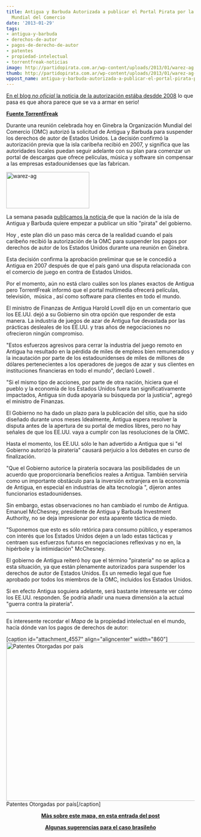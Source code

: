 ```yaml
---
title: Antigua y Barbuda Autorizada a publicar el Portal Pirata por la Organización
  Mundial del Comercio
date: '2013-01-29'
tags:
- antigua-y-barbuda
- derechos-de-autor
- pagos-de-derecho-de-autor
- patentes
- propiedad-intelectual
- torrentfreak-noticias
image: http://partidopirata.com.ar/wp-content/uploads/2013/01/warez-ag.jpg
thumb: http://partidopirata.com.ar/wp-content/uploads/2013/01/warez-ag-150x97.jpg
wppost_name: antigua-y-barbuda-autorizada-a-publicar-el-portal-pirata-por-la-organizacion-mundial-del-comercio
---
```


<a href="http://partido-pirata.blogspot.com/2008/01/todos-somos-antiguos-y-barbudos.html" target="_blank">En el blog <i>no oficial</i> la noticia de la autorización estába desdde 2008</a> lo que pasa es que ahora parece que se va a armar en serio!

<strong><a href="http://torrentfreak.com/antiguas-legal-pirate-site-authorized-by-the-world-trade-organization-130128/" target="_blank">Fuente TorrentFreak</a></strong>

Durante una reunión celebrada hoy en Ginebra la Organización Mundial del Comercio (OMC) autorizó la solicitud de Antigua y Barbuda para suspender los derechos de autor de Estados Unidos. La decisión confirmó la autorización previa que la isla caribeña recibió en 2007, y significa que las autoridades locales puedan seguir adelante con su plan para comenzar un portal de descargas que ofrece películas, música y software sin compensar a las empresas estadounidenses que las fabrican.

<a href="http://partidopirata.com.ar/wp-content/uploads/2013/01/warez-ag.jpg"><img class="alignright size-full wp-image-8324" alt="warez-ag" src="http://partidopirata.com.ar/wp-content/uploads/2013/01/warez-ag.jpg" width="222" height="97" /></a>

La semana pasada <a href="http://torrentfreak.com/antigua-government-set-to-launch-pirate-website-to-punish-united-states-130124/">publicamos la noticia </a> de que la nación de la isla de Antigua y Barbuda quiere empezar a publicar un sitio "pirata" del gobierno.

Hoy , este plan dió un paso más cerca de la realidad cuando el país caribeño recibió la autorización de la OMC para suspender los pagos por derechos de autor de los Estados Unidos durante una reunión en Ginebra.

Esta decisión confirma la aprobación preliminar que se le concedió a Antigua en 2007 después de que el país ganó una disputa relacionada con el comercio de juego en contra de Estados Unidos.

Por el momento, aún no está claro cuáles son los planes exactos de Antigua pero TorrentFreak informó que el portal multimedia ofrecerá películas, televisión,  música , así como software para clientes en todo el mundo.

El ministro de Finanzas de Antigua Harold Lovell dijo en un comentario que los EE.UU. dejó a su Gobierno sin otra opción que responder de esta manera. La industria de juegos de azar de Antigua fue devastada por las prácticas desleales de los EE.UU. y tras años de negociaciones no ofrecieron ningún compromiso.

"Estos esfuerzos agresivos para cerrar la industria del juego remoto en Antigua ha resultado en la pérdida de miles de empleos bien remunerados y la incautación por parte de los estadounidenses de miles de millones de dólares pertenecientes a los operadores de juegos de azar y sus clientes en instituciones financieras en todo el mundo", declaró Lowell .

"Si el mismo tipo de acciones, por parte de otra nación, hiciera que el pueblo y la economía de los Estados Unidos fuera tan significativamente impactados, Antigua sin duda apoyaría su búsqueda por la justicia", agregó el ministro de Finanzas.

El Gobierno no ha dado un plazo para la publicación del sitio, que ha sido diseñado durante unos meses Idealmente, Antigua espera resolver la disputa antes de la apertura de su portal de medios libres, pero no hay señales de que los EE.UU. vaya a cumplir con las resoluciones de la OMC.

Hasta el momento, los EE.UU. sólo le han advertido a Antigua que si "el Gobierno autorizó la piratería" causará perjuicio a los debates en curso de finalización.

"Que el Gobierno autorice la piratería socavara las posibilidades de un acuerdo que proporcionaría beneficios reales a Antigua. También serviría como un importante obstáculo para la inversión extranjera en la economía de Antigua, en especial en industrias de alta tecnología ", dijeron antes funcionarios estadounidenses.

Sin embargo, estas observaciones no han cambiado el rumbo de Antigua. Emanuel McChesney, presidente de Antigua y Barbuda Investment Authority, no se deja impresionar por esta aparente táctica de miedo.

"Suponemos que esto es sólo retórica para consumo público, y esperamos con interés que los Estados Unidos dejen a un lado estas tácticas y centraen sus esfuerzos futuros en negociaciones reflexivas y no en, la hipérbole y la intimidación" McChesney.

El gobierno de Antigua reiteró hoy que el término "piratería" no se aplica a esta situación, ya que están plenamente autorizados para suspender los derechos de autor de Estados Unidos. Es un remedio legal que fue aprobado por todos los miembros de la OMC, incluidos los Estados Unidos.

Si en efecto Antigua soguiera adelante, será bastante interesante ver cómo los EE.UU. responden. Se podría añadir una nueva dimensión a la actual "guerra contra la piratería".

<hr />

Es interesente recordar el <i>Mapa</i> de la propiedad intelectual en el mundo, hacía dónde van los pagos de derechos de autor:

[caption id="attachment_4557" align="aligncenter" width="860"]<a href="http://partidopirata.com.ar/wp-content/uploads/2012/05/167.png"><img class="size-full wp-image-4557" alt="Patentes Otorgadas por país" src="http://partidopirata.com.ar/wp-content/uploads/2012/05/167.png" width="860" height="423" /></a> Patentes Otorgadas por país[/caption]
<p style="text-align: center;"><strong><a href="http://partidopirata.com.ar/4556/algunos-mapas-para-entender-de-que-hablamos-cuando-hablamos-de-derecho-de-autor-y-patentes">Màs sobre este mapa, en esta entrada del post</a></strong></p>
<p style="text-align: center;"><strong><a href="http://partidopirata.com.ar/8326/retaliacion-cruzada-del-algodon-algunas-sugerencias-para-el-gobierno-brasileno">Algunas sugerencias para el caso brasileño</a></strong></p>
